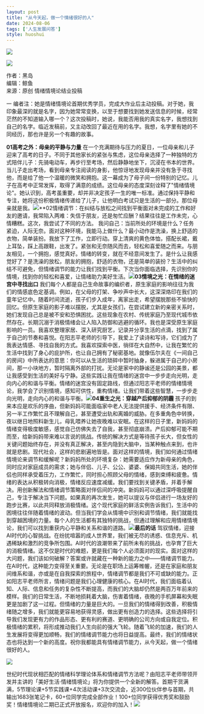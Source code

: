 ```yaml
---
layout: post
title: "从今天起，做一个情绪很好的人"
date: 2024-08-06
tags: ['人生发展问答']
style: huoshui
---
```


![](/assets/post_images/2024-08-06-17319183369730.40017561717695127.jpeg)



![](/assets/post_images/2024-08-06-17319183369170.28373707769081946.png)

作者：黑岛  
编辑：鲸鱼  
来源：原创 情绪情境论结业投稿

  

一
编者注：她是情绪情境论首期优秀学员，完成大作业后主动投稿。对于她，我印象最深的就是名字，因为她常常变换，以至于想要找到她发送信息的时候，经常茫然的不知道输入哪一个？这次投稿时，她说，我能否用我的真实名字，我想找到自己的名字。临近发稿前，又主动改回了最近在用的名字。我想，名字里有她的不同经历，那也许是另一个有趣的故事。

  

**01高考之外：母亲的平静与力量**
在一个充满期待与压力的夏日，一位母亲和儿子迎来了高考的日子。不同于其他家长的紧张与焦虑，这位母亲选择了一种独特的方式陪伴儿子：先骑电动车，再步行至考场，然后静静地坐下，沉浸在书本的世界。当儿子走出考场，看到母亲专注阅读的身影，他惊讶地发现母亲并没有急于寻找他，而是给了他一个温暖的微笑和拥抱。这一幕成为了母子间一份特别的记忆。儿子在高考中正常发挥，取得了满意的成绩。这位母亲的态度深刻诠释了"情绪情境论"。她认识到，高考虽重要，却并非决定孩子一生的唯一标准。通过保持平静和专注，她将这份积极情绪传递给了儿子，让他明白考试只是生活的一部分。那位母亲就是我。![](/assets/post_images/2024-08-06-17319183373620.7164728382667163.jpeg)**02情绪调节：在纠结与放松之间找到平衡面对未完成的工作和好友的邀请，我常陷入两难：失信于朋友，还是匆忙应酬？结果往往是工作未完，心情糟糕。这次，我尝试了不同的方法。
我问自己：当前所处的环境是什么？任务紧迫，人际无奈。面对这种环境，我能马上做什么？最小动作是洗澡，换上舒适的衣物，简单装扮。我放下了工作，立即行动。穿上清爽的黄色体恤，搭配长裙，戴上耳坠，踩上高跟鞋，出发了。紧张和无奈随风而去，轻松和喜爱随之而来。与朋友相见，一个拥抱，感觉真好。情绪的转变，就在不经意间发生了。是什么让我感觉好了？是洗澡的放松，朋友的拥抱，舒适的衣物，还是简单的装扮？生活中的纠结不可避免，但情绪调节的能力让我们找到平衡。下次当你面临选择，先识别你的情境，找到你的轻松和喜爱，让情绪助力美好生活。![](/assets/post_images/2024-08-06-17319183375110.2719658102699687.jpeg)**03情境之光：在情绪的迷宫中寻找出口**
我们每个人都是自己生命故事的编织者，原生家庭的影响往往为我们的情感底色定基调。例如，在父母的打架、争吵声中长大，这深深烙印在我们的童年记忆中。随着时间流逝，孩子们步入成年，离家出走，希望摆脱那些不愉快的回忆。但原生家庭的影子难以摆脱，尤其是女孩们，在尝试建立新的亲密关系时，她们发现自己总是被不安和恐惧困扰。这些现象在农村、传统家庭乃至现代城市依然存在。长期沉溺于消极情绪会让人陷入防御和逃避的循环。我也是深受原生家庭影响的一员。我喜欢整理家居、深入研究厨艺，记录并分享生活的点滴，找到了属于自己的节奏和喜悦。在阳志平老师的引导下，我爱上了读诗和写诗，它们成为了我表达情感、寻找自我的方式。我喜欢探索中医，徜徉在大自然中，让我在繁忙的生活中找到了身心的庇护所，也让自己拥有了秘密基地。就像伍尔夫在《一间自己的房间》中所表达的意思：你可以从生活的琐碎中暂时抽身，躲进属于自己的小房间，那一小块地方，暂时隔离外部的打扰。无论是家中的静谧还是公园的美景，都让我感受到生活的美好与宁静。这些实践让我在情绪的迷宫中一步步走向光明，走向内心的和谐与平衡。情绪的迷宫没有固定路线，但通过阳志平老师的情绪情境论，我学会了识别情境，感知可供性，重构情绪。让我们带着这些智慧，一步步走向光明，走向内心的和谐与平衡。![](/assets/post_images/2024-08-06-17319183370820.37761738352457197.jpeg)**04重生之光：穿越产后抑郁的阴霾**
孩子的到来本应是欢乐的序曲，但新妈妈可能面临家中老人无法提供援手、经济条件有限、另一半工作繁忙且不理解自己，甚至遭受出轨和离婚的威胁。在多重角色中转换，夜以继日地照料新生儿，母乳喂养让她夜晚难以安眠。在这样的日子里，新妈妈的情绪变得极度敏感，感觉自己仿佛失去了自我，甚至彻底崩溃。产后抑郁可能不期而至，给新妈妈带来难以言说的挑战。传统的解决方式是等待孩子长大，但女性的关键问题始终存在，并没有真正解决，甚至内隐到大脑中，当某种触点来到，也许就是悲剧。现代社会，这样的悲剧遍地皆是。面对这样的情境，我们如何通过情绪情境论来调节和缓解呢？新妈妈所处的环境复杂：她需要适应作为新母亲的角色，同时应对家庭成员的需求；她与伴侣、儿子、公公、婆婆、保姆共同生活，她的伴侣也同样承受着压力，工作繁忙，同时担心照顾父母的情绪，感到束缚和疲惫。情绪的表达从积极转向消极，情绪反应速度减缓。我们要找到关键矛盾，并着手解决。用创新解法和情绪调节策略面对伴侣间的冲突。新妈妈可以通过深呼吸提醒自己，专注于解决当下问题。如果真的再次发生，她可以提议与伴侣进行一场友好的跑步比赛，以此共同释放消极情绪。这个现代家庭的鲜活实例告诉我们，生活中的困境往往伴随着情绪的波动。但当我们学会从情境中识别和调节情绪，我们就能找到穿越困境的力量。每个人的生活都有其独特的挑战，但通过理解和应用情绪情境论，我们可以找到重获内心平静和关系和谐的道路。![](/assets/post_images/2024-08-06-17319183370050.009335894585095206.jpeg)**最后的话**
驾驭情绪，迎接AI时代的心智挑战。在纷扰喧嚣的成人世界里，我们被无尽的诱惑、信息充斥、机遇稀缺和激烈的竞争所包围。AI时代的浪潮带来了前所未有的挑战，也孕育了巨大的消极情绪。这不仅是时代的难题，更是我们每个人必须面对的现实。面对这样的大问题，我们该如何破解？答案或许就藏在一种新的能力之中——情绪调节能力。在AI时代，这种能力变得至关重要。无论是在职场上运筹帷幄，还是在家庭和朋友间维系和谐，亦或是在自我探索的旅程中，情绪调节都是我们不可或缺的能力。正如阳志平老师所言，情绪问题是我们心理健康的核心。在AI时代，我们面临着认知、人际、信息和任务的复杂性不断提高，而我们的大脑却仍然是两百万年前来的模样。我们的日常生活，不断地损耗着大脑，伤害着情绪，夜晚的手机屏幕和失眠更是加剧了这一过程。但情绪的力量是巨大的。一旦我们的情绪得到改善，积极情绪随之增多，我们就能更容易地获得灵感，做出更有创造力的选择。这些选择将引导我们发现更有力的作品形态、更有利的赛道、更明确的公司方向或自我定位。积极情绪的累积，将形成推动我们人生向前的强大飞轮。随着飞轮的加速，我们的人生发展将变得更加顺畅，我们的情绪调节能力也将日益提高。最终，我们的情绪状态也将达到一个新的高度。祝你我都能具有情绪调节能力，从今天起，做一个情绪很好的人。

![](/assets/post_images/2024-08-06-17319183368860.8183453172213571.gif)

世纪时代现状相匹配的情绪科学理论体系和情绪调节方法呢？由阳志平老师带领开发并主讲的「美好生活·情绪情境论」将为你提供一个全新的解答。首期干货满满，5节理论课+5节实践课+4次活动课+3次交流会，近300位伙伴参与首期，共输出1683张笔记卡，60+位同学完成全部作业！100+位同学获得优秀奖和鼓励奖！情绪情境论二期已正式开放报名，欢迎你的加入！![](/assets/post_images/2024-08-06-17319183370510.12366501549262066.webp)